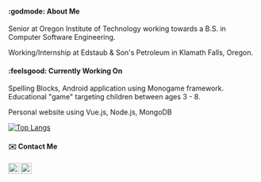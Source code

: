 #### :godmode: About Me  
Senior at Oregon Institute of Technology working towards a B.S. in Computer Software Engineering. 

Working/Internship at Edstaub & Son's Petroleum in Klamath Falls, Oregon. 

#### :feelsgood: Currently Working On
Spelling Blocks, Android application using Monogame framework. Educational "game" targeting children between ages 3 - 8.

Personal website using Vue.js, Node.js, MongoDB

[![Top Langs](https://github-readme-stats.vercel.app/api/top-langs/?username=themossbeard)](https://github.com/anuraghazra/github-readme-stats)
#### :envelope: Contact Me 
[<img align="left" alt="beard_moss | Twitter" width="22px" src="https://cdn.jsdelivr.net/npm/simple-icons@v3/icons/twitter.svg" />][twitter]
[<img align="left" alt="beard_moss | Gmail" width="22px" src="https://cdn.jsdelivr.net/npm/simple-icons@v3/icons/gmail.svg" />][gmail]



[twitter]: https://twitter.com/beard_moss
[gmail]: <mailto:jessew529@gmail.com>
